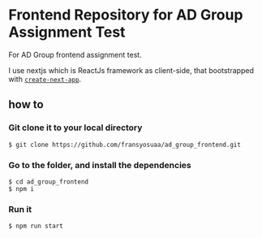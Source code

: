 # Frontend Repository for AD Group Assignment Test

For AD Group frontend assignment test.

I use nextjs which is ReactJs framework as client-side, that bootstrapped with [`create-next-app`](https://github.com/vercel/next.js/tree/canary/packages/create-next-app).

## how to

### Git clone it to your local directory

```
$ git clone https://github.com/fransyosuaa/ad_group_frontend.git
```

### Go to the folder, and install the dependencies

```
$ cd ad_group_frontend
$ npm i
```

### Run it

```
$ npm run start
```
